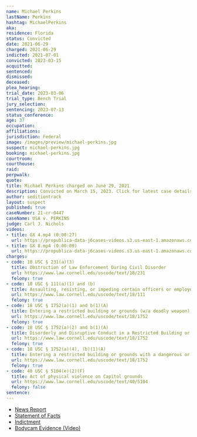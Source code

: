 ```yaml
---
name: Michael Perkins
lastName: Perkins
hashtag: MichaelPerkins
aka:
residence: Florida
status: Convicted
date: 2021-06-29
charged: 2021-06-29
indicted: 2021-07-01
convicted: 2023-03-15
acquitted:
sentenced:
dismissed:
deceased:
plea_hearing:
trial_date: 2023-03-06
trial_type: Bench Trial
jury_selection:
sentencing: 2023-07-13
status_conference:
age: 37
occupation:
affiliations:
jurisdiction: Federal
image: /images/preview/michael-perkins.jpg
suspect: michael-perkins.jpg
booking: michael-perkins.jpg
courtroom:
courthouse:
raid:
perpwalk:
quote:
title: Michael Perkins charged on June 29, 2021
description: Convicted on March 15, 2023. Click for latest case details.
author: seditiontrack
layout: suspect
published: true
caseNumber: 21-cr-0447
caseName: USA v. PERKINS
judge: Carl J. Nichols
videos:
- title: GX 4.mp4 (0:00:27)
  url: https://propublica-data-j6cases-videos.s3.us-east-1.amazonaws.com/84aeac70ce2b013960702cde48001122.mp4
- title: GX 8.mp4 (0:00:09)
  url: https://propublica-data-j6cases-videos.s3.us-east-1.amazonaws.com/891345a0ce2b013960702cde48001122.mp4
charges:
- code: 18 USC § 231(a)(3)
  title: Obstruction of Law Enforcement During Civil Disorder
  url: https://www.law.cornell.edu/uscode/text/18/231
  felony: true
- code: 18 USC § 111(a)(1) and (b)
  title: Assaulting, resisting, or impeding certain officers or employees (using a deadly or dangerous weapon)
  url: https://www.law.cornell.edu/uscode/text/18/111
  felony: true
- code: 18 USC § 1752(a)(1) and b(1)(A)
  title: Entering a restricted building or grounds (w/a deadly weapon)
  url: https://www.law.cornell.edu/uscode/text/18/1752
  felony: true
- code: 18 USC § 1752(a)(2) and b(1)(A)
  title: Disorderly and Disruptive Conduct in a Restricted Building or Grounds (w/a deadly weapon)
  url: https://www.law.cornell.edu/uscode/text/18/1752
  felony: true
- code: 18 USC § 1752(a)(4), (b)(1)(A)
  title: Entering a restricted building or grounds with a dangerous or deadly weapon
  url: https://www.law.cornell.edu/uscode/text/18/1752
  felony: true
- code: 40 USC § 5104(e)(2)(F)
  title: Act of physical violence on Capitol grounds
  url: https://www.law.cornell.edu/uscode/text/40/5104
  felony: false
sentence:
---
```

- [News Report](https://www.wfla.com/news/polk-county/polk-county-emt-among-arrests-linked-to-jan-6-capitol-riot/)
- [Statement of Facts](https://www.justice.gov/usao-dc/case-multi-defendant/file/1410336/download)
- [Indictment](https://storage.courtlistener.com/recap/gov.uscourts.dcd.233018/gov.uscourts.dcd.233018.116.0_2.pdf)
- [Bodycam Evidence (Video)](https://twitter.com/ryanjreilly/status/1414641655110639616)
